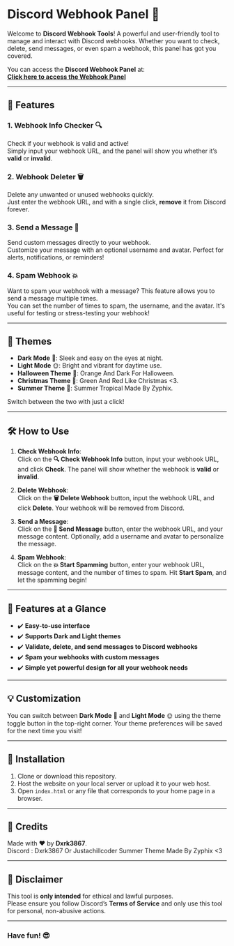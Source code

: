# Discord Webhook Panel 💬

Welcome to **Discord Webhook Tools**! A powerful and user-friendly tool to manage and interact with Discord webhooks. Whether you want to check, delete, send messages, or even spam a webhook, this panel has got you covered.

You can access the **Discord Webhook Panel** at:  
[**Click here to access the Webhook Panel**](https://dxrk38677.github.io/Discord-Webhook-Panel/)

---

## 🚀 Features

### 1. **Webhook Info Checker** 🔍
Check if your webhook is valid and active!  
Simply input your webhook URL, and the panel will show you whether it’s **valid** or **invalid**.

### 2. **Webhook Deleter** 🗑️
Delete any unwanted or unused webhooks quickly.  
Just enter the webhook URL, and with a single click, **remove** it from Discord forever.

### 3. **Send a Message** 📩
Send custom messages directly to your webhook.  
Customize your message with an optional username and avatar. Perfect for alerts, notifications, or reminders!

### 4. **Spam Webhook** 💥
Want to spam your webhook with a message? This feature allows you to send a message multiple times.  
You can set the number of times to spam, the username, and the avatar. It's useful for testing or stress-testing your webhook!

---

## 🎨 Themes

- **Dark Mode** 🌙: Sleek and easy on the eyes at night.
- **Light Mode** 🌞: Bright and vibrant for daytime use.
- **Halloween Theme** 🎃: Orange And Dark For Halloween.
- **Christmas Theme** 🎄: Green And Red Like Christmas <3.
- **Summer Theme** 🌴: Summer Tropical Made By Zyphix.

Switch between the two with just a click!

---

## 🛠️ How to Use

1. **Check Webhook Info**:  
   Click on the **🔍 Check Webhook Info** button, input your webhook URL, and click **Check**. The panel will show whether the webhook is **valid** or **invalid**.

2. **Delete Webhook**:  
   Click on the **🗑️ Delete Webhook** button, input the webhook URL, and click **Delete**. Your webhook will be removed from Discord.

3. **Send a Message**:  
   Click on the **📩 Send Message** button, enter the webhook URL, and your message content. Optionally, add a username and avatar to personalize the message.

4. **Spam Webhook**:  
   Click on the **💥 Start Spamming** button, enter your webhook URL, message content, and the number of times to spam. Hit **Start Spam**, and let the spamming begin!

---

## 🌟 Features at a Glance

- ✔️ **Easy-to-use interface**  
- ✔️ **Supports Dark and Light themes**  
- ✔️ **Validate, delete, and send messages to Discord webhooks**  
- ✔️ **Spam your webhooks with custom messages**  
- ✔️ **Simple yet powerful design for all your webhook needs**

---

## 💡 Customization

You can switch between **Dark Mode** 🌙 and **Light Mode** 🌞 using the theme toggle button in the top-right corner. Your theme preferences will be saved for the next time you visit!

---

## 🔧 Installation

1. Clone or download this repository.
2. Host the website on your local server or upload it to your web host.
3. Open `index.html` or any file that corresponds to your home page in a browser.

---

## 🎁 Credits

Made with ❤️ by **Dxrk3867**.  
Discord : Dxrk3867 Or Justachillcoder
Summer Theme Made By Zyphix <3

---

## 📢 Disclaimer

This tool is **only intended** for ethical and lawful purposes.  
Please ensure you follow Discord’s **Terms of Service** and only use this tool for personal, non-abusive actions.

---

### Have fun! 😎
